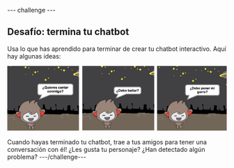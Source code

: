 --- challenge ---

## Desafío: termina tu chatbot

Usa lo que has aprendido para terminar de crear tu chatbot interactivo. Aquí hay algunas ideas:

![Ideas de ChatBot](images/chatbot-ideas.png)

Cuando hayas terminado tu chatbot, trae a tus amigos para tener una conversación con él! ¿Les gusta tu personaje? ¿Han detectado algún problema? ---/challenge---